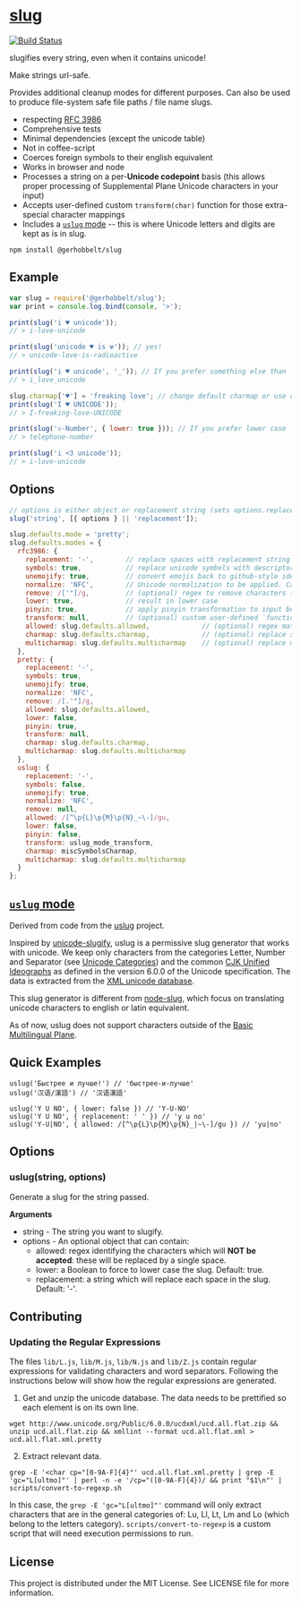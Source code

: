# [slug](https://github.com/RightHere360/node-slug) 

[![Build Status](https://travis-ci.org/RightHere360/node-slug.svg?branch=master)](https://travis-ci.org/RightHere360/node-slug)

slugifies every string, even when it contains unicode!

Make strings url-safe. 

Provides additional cleanup modes for different purposes. Can also be used to produce file-system safe file paths / file name slugs.

* respecting [RFC 3986](https://tools.ietf.org/html/rfc3986)
* Comprehensive tests
* Minimal dependencies (except the unicode table)
* Not in coffee-script
* Coerces foreign symbols to their english equivalent
* Works in browser and node
* Processes a string on a per-**Unicode codepoint** basis (this allows proper processing of Supplemental Plane Unicode characters in your input)
* Accepts user-defined custom `transform(char)` function for those extra-special character mappings
* Includes a [`uslug` mode](https://www.npmjs.com/package/uslug) -- this is where Unicode letters and digits are kept as is in slug.
 


```
npm install @gerhobbelt/slug
```

## Example

```javascript
var slug = require('@gerhobbelt/slug');
var print = console.log.bind(console, '>');

print(slug('i ♥ unicode'));
// > i-love-unicode

print(slug('unicode ♥ is ☢')); // yes!
// > unicode-love-is-radioactive

print(slug('i ♥ unicode', '_')); // If you prefer something else than `-` as separator
// > i_love_unicode

slug.charmap['♥'] = 'freaking love'; // change default charmap or use option {charmap:{…}} as 2. argument
print(slug('I ♥ UNICODE'));
// > I-freaking-love-UNICODE

print(slug('☏-Number', { lower: true })); // If you prefer lower case
// > telephone-number

print(slug('i <3 unicode'));
// > i-love-unicode
```

## Options

```javascript
// options is either object or replacement string (sets options.replacement)
slug('string', [{ options } || 'replacement']);
```

```javascript
slug.defaults.mode = 'pretty';
slug.defaults.modes = {
  rfc3986: {
    replacement: '-',        // replace spaces with replacement string
    symbols: true,           // replace unicode symbols with descriptor text or not
    unemojify: true,         // convert emojis back to github-style identifiers, e.g. ':smile:'
    normalize: 'NFC',        // Unicode normalization to be applied. Can be `false`, 'NFC', 'NFKC', 'NFD', 'NFKD'
    remove: /['"]/g,         // (optional) regex to remove characters (`null` or RegExp)
    lower: true,             // result in lower case
    pinyin: true,            // apply pinyin transformation to input before mapping/filtering the slug
    transform: null,         // (optional) custom user-defined `function transform(char) -> char` mapping
    allowed: slug.defaults.allowed,             // (optional) regex matching **NOT** allowed characters (null, RegExp)
    charmap: slug.defaults.charmap,             // (optional) replace special characters (null, object map)
    multicharmap: slug.defaults.multicharmap    // (optional) replace multi-characters (null, object map)
  },
  pretty: {
    replacement: '-',
    symbols: true,
    unemojify: true,
    normalize: 'NFC',
    remove: /[.'"]/g,
    allowed: slug.defaults.allowed,
    lower: false,
    pinyin: true,
    transform: null,
    charmap: slug.defaults.charmap,
    multicharmap: slug.defaults.multicharmap
  },
  uslug: {
    replacement: '-',
    symbols: false,
    unemojify: true,
    normalize: 'NFC',
    remove: null,
    allowed: /[^\p{L}\p{M}\p{N}_~\-]/gu,
    lower: false,
    pinyin: false,
    transform: uslug_mode_transform,
    charmap: miscSymbolsCharmap,
    multicharmap: slug.defaults.multicharmap
  }
};
```




## [`uslug` mode](https://www.npmjs.com/package/uslug)

Derived from code from the [uslug](https://github.com/jeremys/uslug) project.

Inspired by [unicode-slugify](https://github.com/mozilla/unicode-slugify), uslug is a permissive slug generator that works with unicode.
We keep only characters from the categories Letter, Number and Separator (see [Unicode Categories](http://www.unicode.org/versions/Unicode6.0.0/ch04.pdf))
and the common [CJK Unified Ideographs](http://www.unicode.org/versions/Unicode6.0.0/ch12.pdf) as defined in the version 6.0.0 of the Unicode specification.
The data is extracted from the [XML unicode database](http://www.unicode.org/Public/6.0.0/ucdxml/ucd.all.flat.zip).

This slug generator is different from [node-slug](https://github.com/dodo/node-slug), which focus
on translating unicode characters to english or latin equivalent.

As of now, uslug does not support characters outside of the [Basic Multilingual Plane](https://en.wikipedia.org/wiki/Plane_(Unicode)#Basic_Multilingual_Plane).



## Quick Examples

    uslug('Быстрее и лучше!') // 'быстрее-и-лучше'
    uslug('汉语/漢語') // '汉语漢語'

    uslug('Y U NO', { lower: false }) // 'Y-U-NO'
    uslug('Y U NO', { replacement: ' ' }) // 'y u no'
    uslug('Y-U|NO', { allowed: /[^\p{L}\p{M}\p{N}_|~\-]/gu }) // 'yu|no'


## Options

### uslug(string, options)

Generate a slug for the string passed.

__Arguments__

* string - The string you want to slugify.
* options - An optional object that can contain:  
    * allowed: regex identifying the characters which will **NOT be accepted**: these will be replaced by a single space.  
    * lower: a Boolean to force to lower case the slug. Default: true.  
    * replacement: a string which will replace each space in the slug. Default: '-'.  



## Contributing

### Updating the Regular Expressions

The files `lib/L.js`, `lib/M.js`, `lib/N.js` and `lib/Z.js` contain regular expressions for
validating characters and word separators. Following the instructions below will show how the
regular expressions are generated.

1) Get and unzip the unicode database. The data needs to be prettified so each <char> element
is on its own line.

```
wget http://www.unicode.org/Public/6.0.0/ucdxml/ucd.all.flat.zip && unzip ucd.all.flat.zip && xmllint --format ucd.all.flat.xml > ucd.all.flat.xml.pretty
```

2) Extract relevant data.

```
grep -E '<char cp="[0-9A-F]{4}"' ucd.all.flat.xml.pretty | grep -E 'gc="L[ultmo]"' | perl -n -e '/cp="([0-9A-F]{4})/ && print "$1\n"' | scripts/convert-to-regexp.sh
```

In this case, the `grep -E 'gc="L[ultmo]"'` command will only extract characters that are in the
general categories of: Lu, Ll, Lt, Lm and Lo (which belong to the letters category).
`scripts/convert-to-regexp` is a custom script that will need execution permissions to run.



## License

This project is distributed under the MIT License. See LICENSE file for more information.
